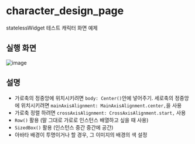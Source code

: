 # character_design_page

statelessWidget 테스트
캐릭터 화면 예제

## 실행 화면
![image](https://user-images.githubusercontent.com/77111523/139222222-8507a818-8815-47c2-ba04-4b36e5a3d61f.png)

## 설명

- 가로축의 정중앙에 위치시키려면 `body: Center()`안에 넣어주기. 세로축의 정중앙에 위치시키려면 `mainAxisAlignment: MainAxisAlignment.center,`을 사용
- 가로축 정렬 하려면 `crossAxisAlignment: CrossAxisAlignment.start,` 사용
- `Row()` 활용 (말 그대로 가로로 인스턴스 배열하고 싶을 때 사용)
- `SizedBox()` 활용 (인스턴스 중간 중간에 공간)
- 아바타 배경이 투명이거나 할 경우, 그 이미지의 배경의 색 설정
